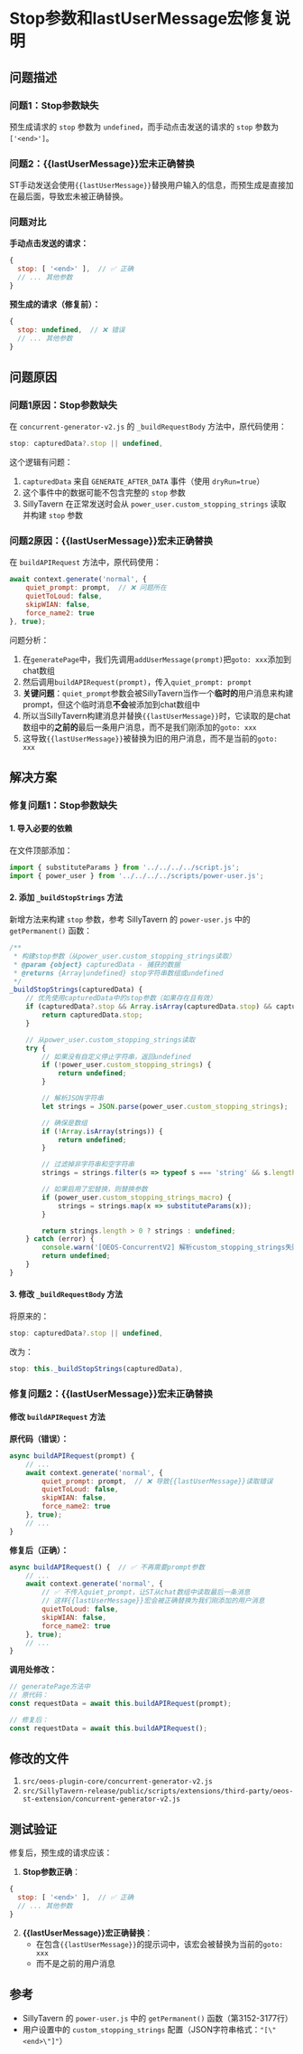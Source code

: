 # Stop参数和lastUserMessage宏修复说明

## 问题描述

### 问题1：Stop参数缺失

预生成请求的 `stop` 参数为 `undefined`，而手动点击发送的请求的 `stop` 参数为 `['<end>']`。

### 问题2：{{lastUserMessage}}宏未正确替换

ST手动发送会使用`{{lastUserMessage}}`替换用户输入的信息，而预生成是直接加在最后面，导致宏未被正确替换。

### 问题对比

**手动点击发送的请求：**
```javascript
{
  stop: [ '<end>' ],  // ✅ 正确
  // ... 其他参数
}
```

**预生成的请求（修复前）：**
```javascript
{
  stop: undefined,  // ❌ 错误
  // ... 其他参数
}
```

## 问题原因

### 问题1原因：Stop参数缺失

在 `concurrent-generator-v2.js` 的 `_buildRequestBody` 方法中，原代码使用：

```javascript
stop: capturedData?.stop || undefined,
```

这个逻辑有问题：
1. `capturedData` 来自 `GENERATE_AFTER_DATA` 事件（使用 `dryRun=true`）
2. 这个事件中的数据可能不包含完整的 `stop` 参数
3. SillyTavern 在正常发送时会从 `power_user.custom_stopping_strings` 读取并构建 `stop` 参数

### 问题2原因：{{lastUserMessage}}宏未正确替换

在 `buildAPIRequest` 方法中，原代码使用：

```javascript
await context.generate('normal', {
    quiet_prompt: prompt,  // ❌ 问题所在
    quietToLoud: false,
    skipWIAN: false,
    force_name2: true
}, true);
```

问题分析：
1. 在`generatePage`中，我们先调用`addUserMessage(prompt)`把`goto: xxx`添加到chat数组
2. 然后调用`buildAPIRequest(prompt)`，传入`quiet_prompt: prompt`
3. **关键问题**：`quiet_prompt`参数会被SillyTavern当作一个**临时的**用户消息来构建prompt，但这个临时消息**不会**被添加到chat数组中
4. 所以当SillyTavern构建消息并替换`{{lastUserMessage}}`时，它读取的是chat数组中的**之前的**最后一条用户消息，而不是我们刚添加的`goto: xxx`
5. 这导致`{{lastUserMessage}}`被替换为旧的用户消息，而不是当前的`goto: xxx`

## 解决方案

### 修复问题1：Stop参数缺失

#### 1. 导入必要的依赖

在文件顶部添加：
```javascript
import { substituteParams } from '../../../../script.js';
import { power_user } from '../../../../scripts/power-user.js';
```

#### 2. 添加 `_buildStopStrings` 方法

新增方法来构建 `stop` 参数，参考 SillyTavern 的 `power-user.js` 中的 `getPermanent()` 函数：

```javascript
/**
 * 构建stop参数（从power_user.custom_stopping_strings读取）
 * @param {object} capturedData - 捕获的数据
 * @returns {Array|undefined} stop字符串数组或undefined
 */
_buildStopStrings(capturedData) {
    // 优先使用capturedData中的stop参数（如果存在且有效）
    if (capturedData?.stop && Array.isArray(capturedData.stop) && capturedData.stop.length > 0) {
        return capturedData.stop;
    }

    // 从power_user.custom_stopping_strings读取
    try {
        // 如果没有自定义停止字符串，返回undefined
        if (!power_user.custom_stopping_strings) {
            return undefined;
        }

        // 解析JSON字符串
        let strings = JSON.parse(power_user.custom_stopping_strings);

        // 确保是数组
        if (!Array.isArray(strings)) {
            return undefined;
        }

        // 过滤掉非字符串和空字符串
        strings = strings.filter(s => typeof s === 'string' && s.length > 0);

        // 如果启用了宏替换，则替换参数
        if (power_user.custom_stopping_strings_macro) {
            strings = strings.map(x => substituteParams(x));
        }

        return strings.length > 0 ? strings : undefined;
    } catch (error) {
        console.warn('[OEOS-ConcurrentV2] 解析custom_stopping_strings失败:', error);
        return undefined;
    }
}
```

#### 3. 修改 `_buildRequestBody` 方法

将原来的：
```javascript
stop: capturedData?.stop || undefined,
```

改为：
```javascript
stop: this._buildStopStrings(capturedData),
```

### 修复问题2：{{lastUserMessage}}宏未正确替换

#### 修改 `buildAPIRequest` 方法

**原代码（错误）：**
```javascript
async buildAPIRequest(prompt) {
    // ...
    await context.generate('normal', {
        quiet_prompt: prompt,  // ❌ 导致{{lastUserMessage}}读取错误
        quietToLoud: false,
        skipWIAN: false,
        force_name2: true
    }, true);
    // ...
}
```

**修复后（正确）：**
```javascript
async buildAPIRequest() {  // ✅ 不再需要prompt参数
    // ...
    await context.generate('normal', {
        // ✅ 不传入quiet_prompt，让ST从chat数组中读取最后一条消息
        // 这样{{lastUserMessage}}宏会被正确替换为我们刚添加的用户消息
        quietToLoud: false,
        skipWIAN: false,
        force_name2: true
    }, true);
    // ...
}
```

**调用处修改：**
```javascript
// generatePage方法中
// 原代码：
const requestData = await this.buildAPIRequest(prompt);

// 修复后：
const requestData = await this.buildAPIRequest();
```

## 修改的文件

1. `src/oeos-plugin-core/concurrent-generator-v2.js`
2. `src/SillyTavern-release/public/scripts/extensions/third-party/oeos-st-extension/concurrent-generator-v2.js`

## 测试验证

修复后，预生成的请求应该：

1. **Stop参数正确**：
```javascript
{
  stop: [ '<end>' ],  // ✅ 正确
  // ... 其他参数
}
```

2. **{{lastUserMessage}}宏正确替换**：
   - 在包含`{{lastUserMessage}}`的提示词中，该宏会被替换为当前的`goto: xxx`
   - 而不是之前的用户消息

## 参考

- SillyTavern 的 `power-user.js` 中的 `getPermanent()` 函数（第3152-3177行）
- 用户设置中的 `custom_stopping_strings` 配置（JSON字符串格式：`"[\"<end>\"]"`）

